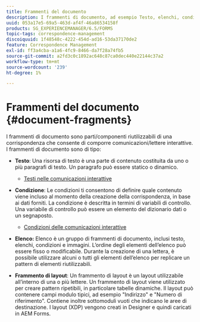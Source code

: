 ```yaml
---
title: Frammenti del documento
description: I frammenti di documento, ad esempio Testo, elenchi, condizioni e frammenti di layout, in Gestione corrispondenza consentono di creare i componenti statici, dinamici e ripetibili della corrispondenza del cliente.
uuid: 053a17e5-69a5-463d-af4f-46a86534158f
products: SG_EXPERIENCEMANAGER/6.5/FORMS
topic-tags: correspondence-management
discoiquuid: 1f48548c-4222-454d-ad16-53da37170de2
feature: Correspondence Management
exl-id: ff3a4cba-a1a6-4fc9-8466-da7f28a74fb5
source-git-commit: a2fd3c0c1892ac648c87ca0dec440e22144c37a2
workflow-type: tm+mt
source-wordcount: '239'
ht-degree: 1%

---
```


# Frammenti del documento {#document-fragments}

I frammenti di documento sono parti/componenti riutilizzabili di una corrispondenza che consente di comporre comunicazioni/lettere interattive. I frammenti di documento sono di tipo:

* **Testo**: Una risorsa di testo è una parte di contenuto costituita da uno o più paragrafi di testo. Un paragrafo può essere statico o dinamico.

   * [Testi nelle comunicazioni interattive](/help/forms/using/texts-interactive-communications.md)

* **Condizione**: Le condizioni ti consentono di definire quale contenuto viene incluso al momento della creazione della corrispondenza, in base ai dati forniti. La condizione è descritta in termini di variabili di controllo. Una variabile di controllo può essere un elemento del dizionario dati o un segnaposto.

   * [Condizioni delle comunicazioni interattive](/help/forms/using/conditions-interactive-communications.md)

* **Elenco:** Elenco è un gruppo di frammenti di documento, inclusi testo, elenchi, condizioni e immagini. L’ordine degli elementi dell’elenco può essere fisso o modificabile. Durante la creazione di una lettera, è possibile utilizzare alcuni o tutti gli elementi dell’elenco per replicare un pattern di elementi riutilizzabili.
* **Frammento di layout**: Un frammento di layout è un layout utilizzabile all’interno di una o più lettere. Un frammento di layout viene utilizzato per creare pattern ripetibili, in particolare tabelle dinamiche. Il layout può contenere campi modulo tipici, ad esempio &quot;Indirizzo&quot; e &quot;Numero di riferimento&quot;. Contiene inoltre sottomoduli vuoti che indicano le aree di destinazione. I layout (XDP) vengono creati in Designer e quindi caricati in AEM Forms.
